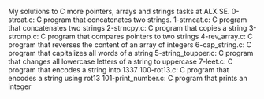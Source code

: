 My solutions to C more pointers, arrays and strings tasks at ALX SE.
0-strcat.c: C program that concatenates two strings.
1-strncat.c: C program that concatenates two strings
2-strncpy.c: C program that copies a string
3-strcmp.c: C program that compares pointers to two strings
4-rev_array.c: C program that reverses the content of an array of integers
6-cap_string.c: C program that capitalizes all words of a string
5-string_toupper.c: C program that changes all lowercase letters of a string to uppercase
7-leet.c: C program that encodes a string into 1337
100-rot13.c: C program that encodes a string using rot13
101-print_number.c: C program that prints an integer
